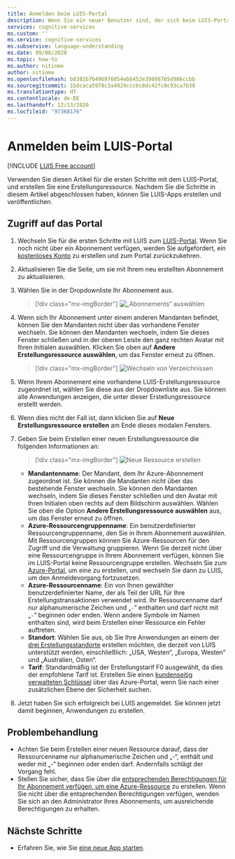 ```yaml
---
title: Anmelden beim LUIS-Portal
description: Wenn Sie ein neuer Benutzer sind, der sich beim LUIS-Portal anmeldet, wird der Anmeldevorgang je nach Ihrem aktuellen Benutzerkonto leicht abweichen.
services: cognitive-services
ms.custom: ''
ms.service: cognitive-services
ms.subservice: language-understanding
ms.date: 09/08/2020
ms.topic: how-to
ms.author: nitinme
author: nitinme
ms.openlocfilehash: b8382b76496976054ebb452e39866765d986ccbb
ms.sourcegitcommit: 1bdcaca5978c3a4929cccbc8dc42fc0c93ca7b30
ms.translationtype: HT
ms.contentlocale: de-DE
ms.lasthandoff: 12/13/2020
ms.locfileid: "97368176"
---
```

# <a name="sign-in-to-luis-portal"></a>Anmelden beim LUIS-Portal

[!INCLUDE [LUIS Free account](includes/luis-portal-note.md)]

Verwenden Sie diesen Artikel für die ersten Schritte mit dem LUIS-Portal, und erstellen Sie eine Erstellungsressource. Nachdem Sie die Schritte in diesem Artikel abgeschlossen haben, können Sie LUIS-Apps erstellen und veröffentlichen.

## <a name="access-the-portal"></a>Zugriff auf das Portal


1. Wechseln Sie für die ersten Schritte mit LUIS zum [LUIS-Portal](https://www.luis.ai). Wenn Sie noch nicht über ein Abonnement verfügen, werden Sie aufgefordert, ein [kostenloses Konto](https://azure.microsoft.com//free/cognitive-services/) zu erstellen und zum Portal zurückzukehren.
2. Aktualisieren Sie die Seite, um sie mit Ihrem neu erstellten Abonnement zu aktualisieren.
3. Wählen Sie in der Dropdownliste Ihr Abonnement aus.

    > [!div class="mx-imgBorder"]
    > ![„Abonnements“ auswählen](./media/migrate-authoring-key/select-subscription-sign-in-2.png)

4. Wenn sich Ihr Abonnement unter einem anderen Mandanten befindet, können Sie den Mandanten nicht über das vorhandene Fenster wechseln. Sie können den Mandanten wechseln, indem Sie dieses Fenster schließen und in der oberen Leiste den ganz rechten Avatar mit Ihren Initialen auswählen. Klicken Sie oben auf **Andere Erstellungsressource auswählen**, um das Fenster erneut zu öffnen.

    > [!div class="mx-imgBorder"]
    > ![Wechseln von Verzeichnissen](./media/migrate-authoring-key/switch-directories.png)

5. Wenn Ihrem Abonnement eine vorhandene LUIS-Erstellungsressource zugeordnet ist, wählen Sie diese aus der Dropdownliste aus. Sie können alle Anwendungen anzeigen, die unter dieser Erstellungsressource erstellt werden.
6. Wenn dies nicht der Fall ist, dann klicken Sie auf **Neue Erstellungsressource erstellen** am Ende dieses modalen Fensters.
7.  Geben Sie beim Erstellen einer neuen Erstellungsressource die folgenden Informationen an:

    > [!div class="mx-imgBorder"]
    > ![Neue Ressource erstellen](./media/migrate-authoring-key/create-new-authoring-resource-2.png)

    * **Mandantenname**: Der Mandant, dem Ihr Azure-Abonnement zugeordnet ist. Sie können die Mandanten nicht über das bestehende Fenster wechseln. Sie können den Mandanten wechseln, indem Sie dieses Fenster schließen und den Avatar mit Ihren Initialen oben rechts auf dem Bildschirm auswählen. Wählen Sie oben die Option **Andere Erstellungsressource auswählen** aus, um das Fenster erneut zu öffnen.
    * **Azure-Ressourcengruppenname**: Ein benutzerdefinierter Ressourcengruppenname, den Sie in Ihrem Abonnement auswählen. Mit Ressourcengruppen können Sie Azure-Ressourcen für den Zugriff und die Verwaltung gruppieren. Wenn Sie derzeit nicht über eine Ressourcengruppe in Ihrem Abonnement verfügen, können Sie im LUIS-Portal keine Ressourcengruppe erstellen. Wechseln Sie zum [Azure-Portal](https://ms.portal.azure.com/#create/Microsoft.ResourceGroup), um eine zu erstellen, und wechseln Sie dann zu LUIS, um den Anmeldevorgang fortzusetzen.
    * **Azure-Ressourcenname**: Ein von Ihnen gewählter benutzerdefinierter Name, der als Teil der URL für Ihre Erstellungstransaktionen verwendet wird. Ihr Ressourcenname darf nur alphanumerische Zeichen und „`-`“ enthalten und darf nicht mit „`-`“ beginnen oder enden. Wenn andere Symbole im Namen enthalten sind, wird beim Erstellen einer Ressource ein Fehler auftreten.
    * **Standort**: Wählen Sie aus, ob Sie Ihre Anwendungen an einem der [drei Erstellungsstandorte](https://docs.microsoft.com/azure/cognitive-services/luis/luis-reference-regions) erstellen möchten, die derzeit von LUIS unterstützt werden, einschließlich: „USA, Westen“, „Europa, Westen“ und „Australien, Osten“.
    * **Tarif**: Standardmäßig ist der Erstellungstarif F0 ausgewählt, da dies der empfohlene Tarif ist. Erstellen Sie einen [kundenseitig verwalteten Schlüssel](https://docs.microsoft.com/azure/cognitive-services/luis/luis-encryption-of-data-at-rest#customer-managed-keys-for-language-understanding) über das Azure-Portal, wenn Sie nach einer zusätzlichen Ebene der Sicherheit suchen.
8. Jetzt haben Sie sich erfolgreich bei LUIS angemeldet. Sie können jetzt damit beginnen, Anwendungen zu erstellen.

## <a name="troubleshooting"></a>Problembehandlung

* Achten Sie beim Erstellen einer neuen Ressource darauf, dass der Ressourcenname nur alphanumerische Zeichen und „-“, enthält und weder mit „-“ beginnen oder enden darf. Andernfalls schlägt der Vorgang fehl.
* Stellen Sie sicher, dass Sie über die [entsprechenden Berechtigungen für Ihr Abonnement verfügen, um eine Azure-Ressource](../../role-based-access-control/rbac-and-directory-admin-roles.md#azure-roles) zu erstellen. Wenn Sie nicht über die entsprechenden Berechtigungen verfügen, wenden Sie sich an den Administrator Ihres Abonnements, um ausreichende Berechtigungen zu erhalten.

## <a name="next-steps"></a>Nächste Schritte

* Erfahren Sie, wie Sie [eine neue App starten](luis-how-to-start-new-app.md).
